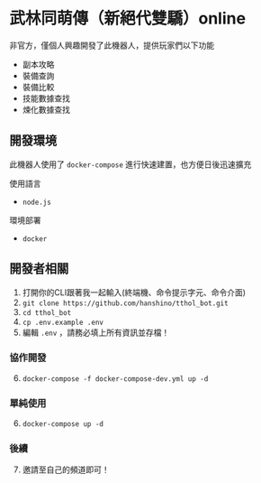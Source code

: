 # 武林同萌傳（新絕代雙驕）online

非官方，僅個人興趣開發了此機器人，提供玩家們以下功能

- 副本攻略
- 裝備查詢
- 裝備比較
- 技能數據查找
- 煉化數據查找

## 開發環境

此機器人使用了 `docker-compose` 進行快速建置，也方便日後迅速擴充

使用語言
  - `node.js`

環境部署
  - `docker`

## 開發者相關

1. 打開你的CLI跟著我一起輸入(終端機、命令提示字元、命令介面)
2. `git clone https://github.com/hanshino/tthol_bot.git`
3. `cd tthol_bot`
4. `cp .env.example .env`
5. 編輯 `.env` ，請務必填上所有資訊並存檔！

### 協作開發

6. `docker-compose -f docker-compose-dev.yml up -d`

### 單純使用

6. `docker-compose up -d`

### 後續
7. 邀請至自己的頻道即可！

